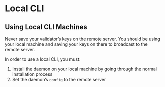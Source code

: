 # Local CLI

## Using Local CLI Machines

Never save your validator’s keys on the remote server. You should be using your local machine and saving your keys on there to broadcast to the remote server.

In order to use a local CLI, you must:

1. Install the daemon on your local machine by going through the normal installation process
2. Set the daemon’s `config` to the remote server
